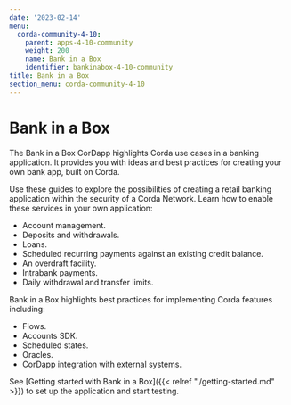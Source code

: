 ```yaml
---
date: '2023-02-14'
menu:
  corda-community-4-10:
    parent: apps-4-10-community
    weight: 200
    name: Bank in a Box
    identifier: bankinabox-4-10-community
title: Bank in a Box
section_menu: corda-community-4-10
---
```


# Bank in a Box

The Bank in a Box CorDapp highlights Corda use cases in a banking application. It provides you with ideas and best practices for creating your own bank app, built on Corda.

Use these guides to explore the possibilities of creating a retail banking application within the security of a Corda Network. Learn how to enable these services in your own application:

- Account management.
- Deposits and withdrawals.
- Loans.
- Scheduled recurring payments against an existing credit balance.
- An overdraft facility.
- Intrabank payments.
- Daily withdrawal and transfer limits.

Bank in a Box highlights best practices for implementing Corda features including:

- Flows.
- Accounts SDK.
- Scheduled states.
- Oracles.
- CorDapp integration with external systems.

See [Getting started with Bank in a Box]({{< relref "./getting-started.md" >}}) to set up the application and start testing.
